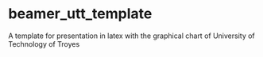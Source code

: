 # beamer_utt_template
A template for presentation in latex with the graphical chart of University of Technology of Troyes
